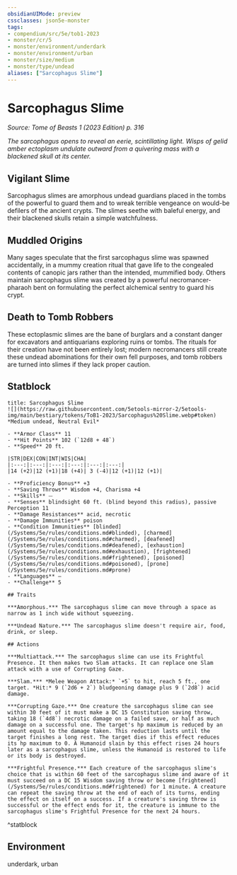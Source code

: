 ```yaml
---
obsidianUIMode: preview
cssclasses: json5e-monster
tags:
- compendium/src/5e/tob1-2023
- monster/cr/5
- monster/environment/underdark
- monster/environment/urban
- monster/size/medium
- monster/type/undead
aliases: ["Sarcophagus Slime"]
---
```

# Sarcophagus Slime
*Source: Tome of Beasts 1 (2023 Edition) p. 316*  

*The sarcophagus opens to reveal an eerie, scintillating light. Wisps of gelid amber ectoplasm undulate outward from a quivering mass with a blackened skull at its center.*

## Vigilant Slime

Sarcophagus slimes are amorphous undead guardians placed in the tombs of the powerful to guard them and to wreak terrible vengeance on would-be defilers of the ancient crypts. The slimes seethe with baleful energy, and their blackened skulls retain a simple watchfulness.

## Muddled Origins

Many sages speculate that the first sarcophagus slime was spawned accidentally, in a mummy creation ritual that gave life to the congealed contents of canopic jars rather than the intended, mummified body. Others maintain sarcophagus slime was created by a powerful necromancer-pharaoh bent on formulating the perfect alchemical sentry to guard his crypt.

## Death to Tomb Robbers

These ectoplasmic slimes are the bane of burglars and a constant danger for excavators and antiquarians exploring ruins or tombs. The rituals for their creation have not been entirely lost; modern necromancers still create these undead abominations for their own fell purposes, and tomb robbers are turned into slimes if they lack proper caution.

## Statblock

```ad-statblock
title: Sarcophagus Slime
![](https://raw.githubusercontent.com/5etools-mirror-2/5etools-img/main/bestiary/tokens/ToB1-2023/Sarcophagus%20Slime.webp#token)
*Medium undead, Neutral Evil*

- **Armor Class** 11
- **Hit Points** 102 (`12d8 + 48`)
- **Speed** 20 ft.

|STR|DEX|CON|INT|WIS|CHA|
|:---:|:---:|:---:|:---:|:---:|:---:|
|14 (+2)|12 (+1)|18 (+4)| 3 (-4)|12 (+1)|12 (+1)|

- **Proficiency Bonus** +3
- **Saving Throws** Wisdom +4, Charisma +4
- **Skills** ⏤
- **Senses** blindsight 60 ft. (blind beyond this radius), passive Perception 11
- **Damage Resistances** acid, necrotic
- **Damage Immunities** poison
- **Condition Immunities** [blinded](/Systems/5e/rules/conditions.md#blinded), [charmed](/Systems/5e/rules/conditions.md#charmed), [deafened](/Systems/5e/rules/conditions.md#deafened), [exhaustion](/Systems/5e/rules/conditions.md#exhaustion), [frightened](/Systems/5e/rules/conditions.md#frightened), [poisoned](/Systems/5e/rules/conditions.md#poisoned), [prone](/Systems/5e/rules/conditions.md#prone)
- **Languages** —
- **Challenge** 5

## Traits

***Amorphous.*** The sarcophagus slime can move through a space as narrow as 1 inch wide without squeezing.

***Undead Nature.*** The sarcophagus slime doesn't require air, food, drink, or sleep.

## Actions

***Multiattack.*** The sarcophagus slime can use its Frightful Presence. It then makes two Slam attacks. It can replace one Slam attack with a use of Corrupting Gaze.

***Slam.*** *Melee Weapon Attack:* `+5` to hit, reach 5 ft., one target. *Hit:* 9 (`2d6 + 2`) bludgeoning damage plus 9 (`2d8`) acid damage.

***Corrupting Gaze.*** One creature the sarcophagus slime can see within 30 feet of it must make a DC 15 Constitution saving throw, taking 18 (`4d8`) necrotic damage on a failed save, or half as much damage on a successful one. The target's hp maximum is reduced by an amount equal to the damage taken. This reduction lasts until the target finishes a long rest. The target dies if this effect reduces its hp maximum to 0. A Humanoid slain by this effect rises 24 hours later as a sarcophagus slime, unless the Humanoid is restored to life or its body is destroyed.

***Frightful Presence.*** Each creature of the sarcophagus slime's choice that is within 60 feet of the sarcophagus slime and aware of it must succeed on a DC 15 Wisdom saving throw or become [frightened](/Systems/5e/rules/conditions.md#frightened) for 1 minute. A creature can repeat the saving throw at the end of each of its turns, ending the effect on itself on a success. If a creature's saving throw is successful or the effect ends for it, the creature is immune to the sarcophagus slime's Frightful Presence for the next 24 hours.
```
^statblock

## Environment

underdark, urban